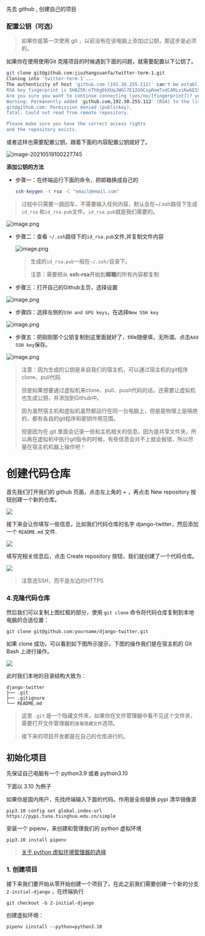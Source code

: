 


先去 github , 创建自己的项目





### 配置公钥（可选）

> 如果你是第一次使用 git ，以前没有在该电脑上添加过公钥，那这步是必须的。

如果你在使用使用Git 克隆项目的时候遇到下面的问题，就需要配置以下公钥了。

```bash
git clone git@github.com:jiuzhangsuanfa/twitter-term-1.git
Cloning into 'twitter-term-1'...
The authenticity of host 'github.com (192.30.255.112)' can't be established.
RSA key fingerprint is SHA256:nThbg6kXUpJWGl7E1IGOCspRomTxdCARLviKw6E5SY8.
Are you sure you want to continue connecting (yes/no/[fingerprint])? yes
Warning: Permanently added 'github.com,192.30.255.112' (RSA) to the list of known hosts.
git@github.com: Permission denied (publickey).
fatal: Could not read from remote repository.

Please make sure you have the correct access rights
and the repository exists.
```

或者这样也需要配置公钥，跟着下面的内容配置公钥就好了。

![image-20210519100227745](./img/0519-1.png)



**添加公钥的方法**

- 步骤一：在终端运行下面的命令，把邮箱换成自己的

  ```bash
  ssh-keygen -t rsa -C "email@email.com"
  ```
> 过程中只需要一路回车，不需要输入任何内容，默认会在~/.ssh路径下生成`id_rsa` 和`id_rsa.pub`文件。`id_rsa.pub`就是我们需要的。


  ![image.png](./img/100.png)

- 步骤二：查看 `~/.ssh`路径下的`id_rsa.pub`文件,并复制文件内容

  ![image.png](./img/101.png)

  > 生成的`id_rsa.pub`一般在`~/.ssh/`目录下。
  >
  > 注意：需要把从 **ssh-rsa**开始到**邮箱**的所有内容都复制

- 步骤三：打开自己的Github主页，选择设置

![image.png](./img/103.png)

- 步骤四：选择左侧的`SSH and GPG keys`，在选择`New SSH key`

![image.png](./img/104.png)

- 步骤五：把刚刚那个公钥复制到这里面就好了，title随便填，无所谓。点击`Add SSH key`保存。

![image.png](./img/105.png)

> 注意：因为生成的公钥是来自我们的宿主机，可以通过宿主机的git程序clone、pull代码
>
> 但是如果想要通过虚拟机来clone、pull、push代码的话，还需要让虚拟机也生成公钥，并添加到Github中。
>
> 因为虽然宿主机和虚拟机虽然都运行在同一台电脑上，但是是物理上是隔绝的，都有各自的git程序和密钥作用范围。
>
> 但是因为在.git 里面会记录一些和主机相关的信息，因为是共享文件夹，所以再在虚拟机中执行git指令的时候，有些信息会对不上就会报错，所以尽量在宿主机机器上操作吧！


# 创建代码仓库

首先我们打开我们的 github 页面，点击左上角的 + ，再点击 New repository 按钮创建一个新的仓库。

![](./img/52.png)

接下来会让你填写一些信息，比如我们代码仓库的名字 django-twitter，然后添加一个 `README.md` 文件.

![](./img/53.png)

填写完相关信息后，点击 Create repository 按钮，我们就创建了一个代码仓库。

![](./img/54.png)

> 注意选SSH，而不是左边的HTTPS 

### 4.克隆代码仓库

然后我们可以复制上图红框的部分，使用 `git clone` 命令将代码仓库复制到本地电脑的合适位置：

```shell
git clone git@github.com:yourname/django-twitter.git
```

如果 clone 成功，可以看到如下图所示提示，下图的操作我们是在宿主机的 Git Bash 上进行操作。

![](./img/55.png)

此时我们本地的目录结构大致为：

```shell
django-twitter
├── .git 
├── .gitignore
└── README.md
```

> 这里 `.git` 是一个隐藏文件夹，如果你在文件管理器中看不见这个文件夹，需要打开文件管理器的`查看隐藏文件`选项。
>
> 接下来的项目开发都是在自己的仓库进行的。






## 初始化项目


先保证自己电脑有一个 python3.9 或者 python3.10


下面以 3.10 为例子


如果你是国内用户，先找终端输入下面的代码。作用是全局替换 pypi 清华镜像源

```shell
pip3.10 config set global.index-url https://pypi.tuna.tsinghua.edu.cn/simple
```




安装一个 pipenv，来创建和管理我们的 python 虚拟环境

```shell
pip3.10 install pipenv
```
> [关于 python 虚拟环境管理器的选择](https://segmentfault.com/a/1190000042541342)










### 1. 创建项目

接下来我们要开始从零开始创建一个项目了，在此之前我们需要创建一个新的分支 `2-initial-django` ，在终端执行 

```shell
git checkout -b 2-initial-django
```


创建虚拟环境：

```shell
pipenv iinstall --python=python3.10
```




